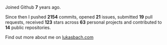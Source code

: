 Joined Github **7** years ago.

Since then I pushed **2154** commits, opened **21** issues, submitted **19** pull requests, received **123** stars across **63** personal projects and contributed to **14** public repositories.

Find out more about me on [lukasbach.com](https://lukasbach.com)
